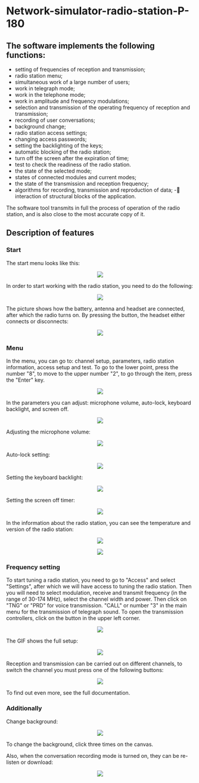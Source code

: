 # Network-simulator-radio-station-P-180

## The software implements the following functions:

- setting of frequencies of reception and transmission;
- radio station menu;
- simultaneous work of a large number of users;
- work in telegraph mode;
- work in the telephone mode;
- work in amplitude and frequency modulations;
- selection and transmission of the operating frequency of reception and transmission;
- recording of user conversations;
- background change;
- radio station access settings;
- changing access passwords;
- setting the backlighting of the keys;
- automatic blocking of the radio station;
- turn off the screen after the expiration of time;
- test to check the readiness of the radio station.
- the state of the selected mode;
- states of connected modules and current modes;
- the state of the transmission and reception frequency;
- algorithms for recording, transmission and reproduction of data;
  - interaction of structural blocks of the application.

The software tool transmits in full the process of operation of the radio station, and is also close to the most accurate copy of it.

## Description of features

### Start

The start menu looks like this:

<p align="center">
  <img src="https://nikola-ver.github.io/Network-simulator-radio-station-P-180/img/readme/start-menu.png" />
</p>

In order to start working with the radio station, you need to do the following:

<p align="center">
  <img src="https://nikola-ver.github.io/Network-simulator-radio-station-P-180/img/readme/start.gif" />
</p>

The picture shows how the battery, antenna and headset are connected, after which the radio turns on.
By pressing the button, the headset either connects or disconnects:

<p align="center">
  <img src="https://nikola-ver.github.io/Network-simulator-radio-station-P-180/img/readme/headset-connection.gif" />
</p>

### Menu

In the menu, you can go to: channel setup, parameters, radio station information, access setup and test. To go to the lower point, press the number "8", to move to the upper number "2", to go through the item, press the "Enter" key.

<p align="center">
  <img src="https://nikola-ver.github.io/Network-simulator-radio-station-P-180/img/readme/menu.png" />
</p>

In the parameters you can adjust: microphone volume, auto-lock, keyboard backlight, and screen off.

<p align="center">
  <img src="https://nikola-ver.github.io/Network-simulator-radio-station-P-180/img/readme/parameters.png" />
</p>

Adjusting the microphone volume:

<p align="center">
  <img src="https://nikola-ver.github.io/Network-simulator-radio-station-P-180/img/readme/volume.png" />
</p>

Auto-lock setting:

<p align="center">
  <img src="https://nikola-ver.github.io/Network-simulator-radio-station-P-180/img/readme/auto-lock.png" />
</p>

Setting the keyboard backlight:

<p align="center">
  <img src="https://nikola-ver.github.io/Network-simulator-radio-station-P-180/img/readme/backlight.png" />
</p>

Setting the screen off timer:

<p align="center">
  <img src="https://nikola-ver.github.io/Network-simulator-radio-station-P-180/img/readme/screen-off-timer.png" />
</p>

In the information about the radio station, you can see the temperature and version of the radio station:

<p align="center">
  <img src="https://nikola-ver.github.io/Network-simulator-radio-station-P-180/img/readme/temperature.png" />
</p>
<p align="center">
  <img src="https://nikola-ver.github.io/Network-simulator-radio-station-P-180/img/readme/version.png" />
</p>

### Frequency setting

To start tuning a radio station, you need to go to "Access" and select "Settings", after which we will have access to tuning the radio station. Then you will need to select modulation, receive and transmit frequency (in the range of 30-174 MHz), select the channel width and power. Then click on "TNG" or "PRD" for voice transmission. "CALL" or number "3" in the main menu for the transmission of telegraph sound. To open the transmission controllers, click on the button in the upper left corner.

<p align="center">
  <img src="https://nikola-ver.github.io/Network-simulator-radio-station-P-180/img/readme/schema.png" />
</p>

The GIF shows the full setup:

<p align="center">
  <img src="https://nikola-ver.github.io/Network-simulator-radio-station-P-180/img/readme/frequency-setting.gif" />
</p>

Reception and transmission can be carried out on different channels, to switch the channel you must press one of the following buttons:

<p align="center">
  <img src="https://nikola-ver.github.io/Network-simulator-radio-station-P-180/img/readme/channel-switching.gif" />
</p>

To find out even more, see the full documentation.

### Additionally

Change background:

<p align="center">
  <img src="https://nikola-ver.github.io/Network-simulator-radio-station-P-180/img/readme/change-background.png" />
</p>

To change the background, click three times on the canvas.

Also, when the conversation recording mode is turned on, they can be re-listen or download:

<p align="center">
  <img src="https://nikola-ver.github.io/Network-simulator-radio-station-P-180/img/readme/records.png" />
</p>
